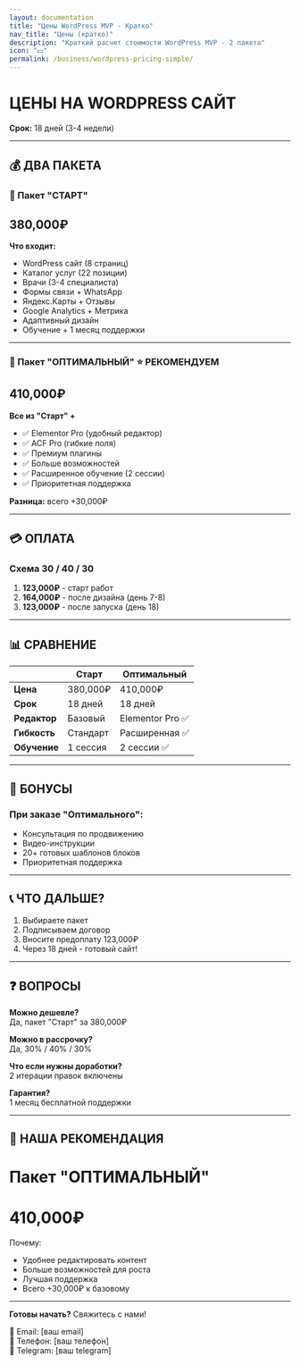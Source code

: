 ```yaml
---
layout: documentation
title: "Цены WordPress MVP - Кратко"
nav_title: "Цены (кратко)"
description: "Краткий расчет стоимости WordPress MVP - 2 пакета"
icon: "💵"
permalink: /business/wordpress-pricing-simple/
---
```


# ЦЕНЫ НА WORDPRESS САЙТ

**Срок:** 18 дней (3-4 недели)

---

## 💰 ДВА ПАКЕТА

### 🥉 Пакет "СТАРТ"
## 380,000₽

**Что входит:**
- WordPress сайт (8 страниц)
- Каталог услуг (22 позиции)
- Врачи (3-4 специалиста)
- Формы связи + WhatsApp
- Яндекс.Карты + Отзывы
- Google Analytics + Метрика
- Адаптивный дизайн
- Обучение + 1 месяц поддержки

---

### 🥇 Пакет "ОПТИМАЛЬНЫЙ" ⭐ РЕКОМЕНДУЕМ
## 410,000₽

**Все из "Старт" +**
- ✅ Elementor Pro (удобный редактор)
- ✅ ACF Pro (гибкие поля)
- ✅ Премиум плагины
- ✅ Больше возможностей
- ✅ Расширенное обучение (2 сессии)
- ✅ Приоритетная поддержка

**Разница:** всего +30,000₽

---

## 💳 ОПЛАТА

### Схема 30 / 40 / 30

1. **123,000₽** - старт работ
2. **164,000₽** - после дизайна (день 7-8)
3. **123,000₽** - после запуска (день 18)

---

## 📊 СРАВНЕНИЕ

|  | Старт | Оптимальный |
|---|---|---|
| **Цена** | 380,000₽ | 410,000₽ |
| **Срок** | 18 дней | 18 дней |
| **Редактор** | Базовый | Elementor Pro ✅ |
| **Гибкость** | Стандарт | Расширенная ✅ |
| **Обучение** | 1 сессия | 2 сессии ✅ |

---

## 🎁 БОНУСЫ

### При заказе "Оптимального":
- Консультация по продвижению
- Видео-инструкции
- 20+ готовых шаблонов блоков
- Приоритетная поддержка

---

## 📞 ЧТО ДАЛЬШЕ?

1. Выбираете пакет
2. Подписываем договор
3. Вносите предоплату 123,000₽
4. Через 18 дней - готовый сайт!

---

## ❓ ВОПРОСЫ

**Можно дешевле?**  
Да, пакет "Старт" за 380,000₽

**Можно в рассрочку?**  
Да, 30% / 40% / 30%

**Что если нужны доработки?**  
2 итерации правок включены

**Гарантия?**  
1 месяц бесплатной поддержки

---

## 🎯 НАША РЕКОМЕНДАЦИЯ

# Пакет "ОПТИМАЛЬНЫЙ"
# 410,000₽

Почему:
- Удобнее редактировать контент
- Больше возможностей для роста
- Лучшая поддержка
- Всего +30,000₽ к базовому

---

**Готовы начать?** Свяжитесь с нами!

📧 Email: [ваш email]  
📱 Телефон: [ваш телефон]  
💬 Telegram: [ваш telegram]

